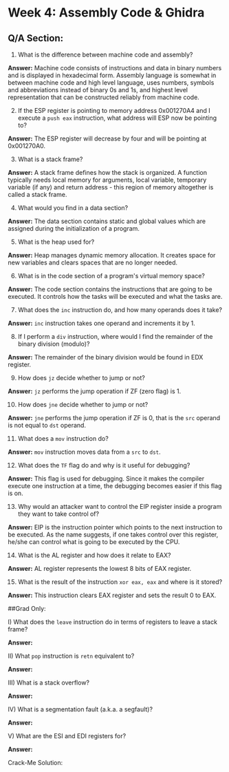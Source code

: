 # Week 4: Assembly Code & Ghidra 

## Q/A Section:

1. What is the difference between machine code and assembly?

**Answer:** Machine code consists of instructions and data in binary numbers and is displayed in hexadecimal form. Assembly language is somewhat in between machine code and high level language, uses numbers, symbols and abbreviations instead of binary 0s and 1s, and highest level representation that can be constructed reliably from machine code. 

2. If the ESP register is pointing to memory address 0x001270A4 and I execute a `push eax` instruction, what address will ESP now be pointing to?

**Answer:** The ESP register will decrease by four and will be pointing at 0x001270A0.

3. What is a stack frame?

**Answer:** A stack frame defines how the stack is organized. A function typically needs local memory for arguments, local variable, temporary variable (if any) and return address - this region of memory altogether is called a stack frame.

4. What would you find in a data section?

**Answer:** The data section contains static and global values which are assigned during the initialization of a program.

5. What is the heap used for?

**Answer:** Heap manages dynamic memory allocation. It creates space for new variables and clears spaces that are no longer needed. 

6. What is in the code section of a program's virtual memory space?

**Answer:** The code section contains the instructions that are going to be executed. It controls how the tasks will be executed and what the tasks are.

7. What does the `inc` instruction do, and how many operands does it take?

**Answer:** `inc` instruction takes one operand and increments it by 1.

8. If I perform a `div` instruction, where would I find the remainder of the binary division (modulo)?

**Answer:** The remainder of the binary division would be found in EDX register.

9. How does `jz` decide whether to jump or not?

**Answer:** `jz` performs the jump operation if ZF (zero flag) is 1.

10. How does `jne` decide whether to jump or not?

**Answer:** `jne` performs the jump operation if ZF is 0, that is the `src` operand is not equal to `dst` operand.

11. What does a `mov` instruction do?

**Answer:** `mov` instruction moves data from a `src` to `dst`.

12. What does the `TF` flag do and why is it useful for debugging?

**Answer:** This flag is used for debugging. Since it makes the compiler execute one instruction at a time, the debugging becomes easier if this flag is on.

13. Why would an attacker want to control the EIP register inside a program they want to take control of?

**Answer:** EIP is the instruction pointer which points to the next instruction to be executed. As the name suggests, if one takes control over this register, he/she can control what is going to be executed by the CPU. 

14. What is the AL register and how does it relate to EAX?

**Answer:** AL register represents the lowest 8 bits of EAX register.

15. What is the result of the instruction `xor eax, eax` and where is it stored?

**Answer:** This instruction clears EAX register and sets the result 0 to EAX.


##Grad Only:

I) What does the `leave` instruction do in terms of registers to leave a stack frame?

**Answer:**

II) What `pop` instruction is `retn` equivalent to?

**Answer:**

III) What is a stack overflow?

**Answer:**

IV) What is a segmentation fault (a.k.a. a segfault)?

**Answer:**

V) What are the ESI and EDI registers for?

**Answer:**

Crack-Me Solution:




